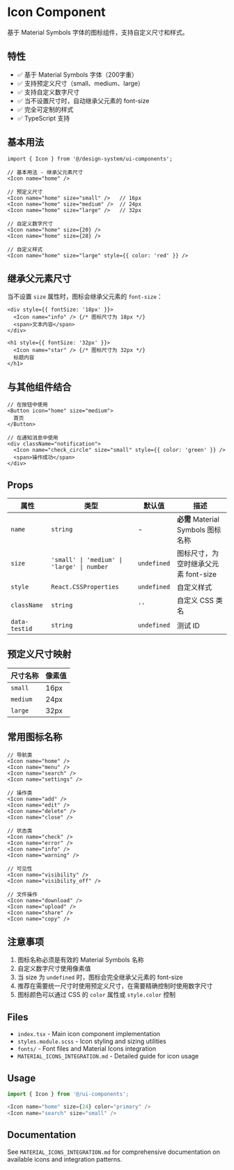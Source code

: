 # Icon Component

基于 Material Symbols 字体的图标组件，支持自定义尺寸和样式。

## 特性

- ✅ 基于 Material Symbols 字体（200字重）
- ✅ 支持预定义尺寸（small、medium、large）
- ✅ 支持自定义数字尺寸
- ✅ 当不设置尺寸时，自动继承父元素的 font-size
- ✅ 完全可定制的样式
- ✅ TypeScript 支持

## 基本用法

```tsx
import { Icon } from '@/design-system/ui-components';

// 基本用法 - 继承父元素尺寸
<Icon name="home" />

// 预定义尺寸
<Icon name="home" size="small" />   // 16px
<Icon name="home" size="medium" />  // 24px
<Icon name="home" size="large" />   // 32px

// 自定义数字尺寸
<Icon name="home" size={20} />
<Icon name="home" size={28} />

// 自定义样式
<Icon name="home" size="large" style={{ color: 'red' }} />
```

## 继承父元素尺寸

当不设置 `size` 属性时，图标会继承父元素的 `font-size`：

```tsx
<div style={{ fontSize: '18px' }}>
  <Icon name="info" /> {/* 图标尺寸为 18px */}
  <span>文本内容</span>
</div>

<h1 style={{ fontSize: '32px' }}>
  <Icon name="star" /> {/* 图标尺寸为 32px */}
  标题内容
</h1>
```

## 与其他组件结合

```tsx
// 在按钮中使用
<Button icon="home" size="medium">
  首页
</Button>

// 在通知消息中使用
<div className="notification">
  <Icon name="check_circle" size="small" style={{ color: 'green' }} />
  <span>操作成功</span>
</div>
```

## Props

| 属性 | 类型 | 默认值 | 描述 |
|------|------|---------|-------------|
| `name` | `string` | - | **必需** Material Symbols 图标名称 |
| `size` | `'small' \| 'medium' \| 'large' \| number` | `undefined` | 图标尺寸，为空时继承父元素 font-size |
| `style` | `React.CSSProperties` | `undefined` | 自定义样式 |
| `className` | `string` | `''` | 自定义 CSS 类名 |
| `data-testid` | `string` | `undefined` | 测试 ID |

## 预定义尺寸映射

| 尺寸名称 | 像素值 |
|---------|--------|
| `small` | 16px |
| `medium` | 24px |
| `large` | 32px |

## 常用图标名称

```tsx
// 导航类
<Icon name="home" />
<Icon name="menu" />
<Icon name="search" />
<Icon name="settings" />

// 操作类
<Icon name="add" />
<Icon name="edit" />
<Icon name="delete" />
<Icon name="close" />

// 状态类
<Icon name="check" />
<Icon name="error" />
<Icon name="info" />
<Icon name="warning" />

// 可见性
<Icon name="visibility" />
<Icon name="visibility_off" />

// 文件操作
<Icon name="download" />
<Icon name="upload" />
<Icon name="share" />
<Icon name="copy" />
```

## 注意事项

1. 图标名称必须是有效的 Material Symbols 名称
2. 自定义数字尺寸使用像素值
3. 当 size 为 `undefined` 时，图标会完全继承父元素的 font-size
4. 推荐在需要统一尺寸时使用预定义尺寸，在需要精确控制时使用数字尺寸
5. 图标颜色可以通过 CSS 的 `color` 属性或 `style.color` 控制

## Files

- `index.tsx` - Main icon component implementation
- `styles.module.scss` - Icon styling and sizing utilities
- `fonts/` - Font files and Material Icons integration
- `MATERIAL_ICONS_INTEGRATION.md` - Detailed guide for icon usage

## Usage

```typescript
import { Icon } from '@/ui-components';

<Icon name="home" size={24} color="primary" />
<Icon name="search" size="small" />
```

## Documentation

See `MATERIAL_ICONS_INTEGRATION.md` for comprehensive documentation on available icons and integration patterns. 